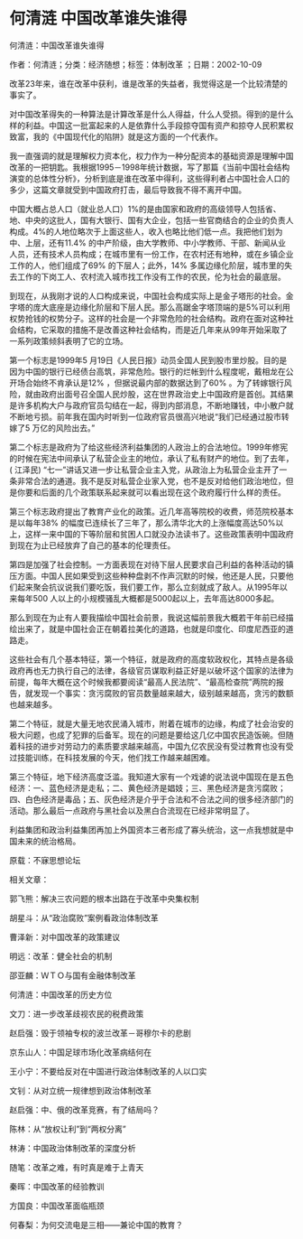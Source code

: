 # 何清涟  中国改革谁失谁得    
    
何清涟：中国改革谁失谁得    
作者：何清涟；分类：经济随想；标签：体制改革 ；日期：2002-10-09    
改革23年来，谁在改革中获利，谁是改革的失益者，我觉得这是一个比较清楚的事实了。    
对中国改革得失的一种算法是计算改革是什么人得益，什么人受损。得到的是什么样的利益。中国这一批富起来的人是依靠什么手段掠夺国有资产和掠夺人民积累权致富，我的《中国现代化的陷阱》就是这方面的一个代表作。    
我一直强调的就是理解权力资本化，权力作为一种分配资本的基础资源是理解中国改革的一把钥匙。我根据1995－1998年统计数据，写了那篇《当前中国社会结构演变的总体性分析》，分析到底是谁在改革中得利，这些得利者占中国社会人口的多少，这篇文章就受到中国政府打击，最后导致我不得不离开中国。    
中国大概占总人口（就业总人口）1%的是由国家和政府的高级领导人包括省、地、中央的这批人，国有大银行、国有大企业，包括一些官商结合的企业的负责人构成。4%的人地位略次于上面这些人，收入也略比他们低一点。我把他们划为中、上层，还有11.4% 的中产阶级，由大学教师、中小学教师、干部、新闻从业人员，还有技术人员构成；在城市里有一份工作，在农村还有地种，或在乡镇企业工作的人，他们组成了69% 的下层人；此外，14% 多属边缘化阶层，城市里的失去工作的下岗工人、农村流入城市找工作没有工作的农民，伦为社会的最底层。    
到现在，从我刚才说的人口构成来说，中国社会构成实际上是金子塔形的社会。金字塔的庞大底座是边缘化阶层和下层人民。那么高踞金字塔顶端的是5%可以利用权势抢钱的权势分子。这样的社会是一个非常危险的社会结构。政府在面对这种社会结构，它采取的措施不是改善这种社会结构，而是近几年来从99年开始采取了一系列政策倾斜表明了它的立场。    
第一个标志是1999年5 月19日《人民日报》动员全国人民到股市里炒股。目的是因为中国的银行已经债台高筑，非常危险。银行的烂帐到什么程度呢，戴相龙在公开场合始终不肯承认是12% ，但据说最内部的数据达到了60% 。为了转嫁银行风险，就由政府出面号召全国人民炒股，这在世界政治史上中国政府是首创。其结果是许多机构大户与政府官员勾结在一起，得到内部消息，不断地赚钱，中小散户就不断地亏损。前年我在国内时听到一位政府官员很高兴地说“我们已经通过股市转嫁了5 万亿的风险出去。”    
第二个标志是政府为了给这些经济利益集团的人政治上的合法地位。1999年修宪的时候在宪法中间承认了私营企业主的地位，承认了私有财产的地位。到了去年，( 江泽民) “七一”讲话又进一步让私营企业主入党，从政治上为私营企业主开了一条非常合法的通道。我不是反对私营企业家入党，也不是反对给他们政治地位，但是你要和后面的几个政策联系起来就可以看出现在这个政府履行什么样的责任。    
第三个标志政府提出了教育产业化的政策。近几年高等院校的收费，师范院校基本是以每年38% 的幅度已连续长了三年了，那么清华北大的上涨幅度高达50%以上，这样一来中国的下等阶层和贫困人口就没办法读书了。这些政策表明中国政府到现在为止已经放弃了自己的基本的伦理责任。    
第四是加强了社会控制。一方面表现在对待下层人民要求自己利益的各种活动的镇压方面。中国人民如果受到这些种种盘剥不作声沉默的时候，他还是人民，只要他们起来聚会抗议说我们要吃饭，我们要工作，那么立刻就成了敌人。从1995年以来每年500 人以上的小规模骚乱大概都是5000起以上，去年高达8000多起。    
那么到现在为止有人要我描绘中国社会前景，我说这幅前景我大概若干年前已经描绘出来了，就是中国社会正在朝着拉美化的道路，也就是印度化、印度尼西亚的道路走。    
这些社会有几个基本特征，第一个特征，就是政府的高度软政权化，其特点是各级政府再也无力执行自己的法律，各级官员谋取利益正好是以破坏这个国家的法律为前提，每年大概在这个时候我都要阅读“最高人民法院”、“最高检查院”两院的报告，就发现一个事实：贪污腐败的官员数量越来越大，级别越来越高，贪污的数额也越来越多。    
第二个特征，就是大量无地农民涌入城市，附着在城市的边缘，构成了社会治安的极大问题，也成了犯罪的后备军。现在的问题是要给这几亿中国农民造饭碗。但随着科技的进步对劳动力的素质要求越来越高，中国九亿农民没有受过教育也没有受过技能训练，在科技发展的今天，他们找工作越来越困难。    
第三个特征，地下经济高度泛滥。我知道大家有一个戏谑的说法说中国现在是五色经济：一、蓝色经济是走私；二、黄色经济是娼妓；三、黑色经济是贪污腐败；四、白色经济是毒品；五、灰色经济是介乎于合法和不合法之间的很多经济部门的活动。那么最后一点政府与黑社会以及黑白合流现在已经非常明显了。    
利益集团和政治利益集团再加上外国资本三者形成了寡头统治，这一点我想就是中国未来的统治格局。    
原载：不寐思想论坛    
    
相关文章：    
郭飞熊：解决三农问题的根本出路在于改革中央集权制    
胡星斗：从“政治腐败”案例看政治体制改革    
曹泽新：对中国改革的政策建议    
明远：改革：健全社会的机制    
邵亚麟：ＷＴＯ与国有金融体制改革    
何清涟：中国改革的历史方位    
文刀：进一步改革歧视农民的税费政策    
赵启强：毁于领袖专权的波兰改革－哥穆尔卡的悲剧    
京东山人：中国足球市场化改革病结何在    
王小宁：不要给反对在中国进行政治体制改革的人以口实    
文钊：从对立统一规律想到政治体制改革    
赵启强：中、俄的改革竞赛，有了结局吗？    
陈林：从“放权让利”到“两权分离”    
林涛：中国政治体制改革的深度分析    
随笔：改革之难，有时真是难于上青天    
秦晖：中国改革的经验教训    
方国良：中国改革面临瓶颈    
何春梨：为何交流电是三相——兼论中国的教育？